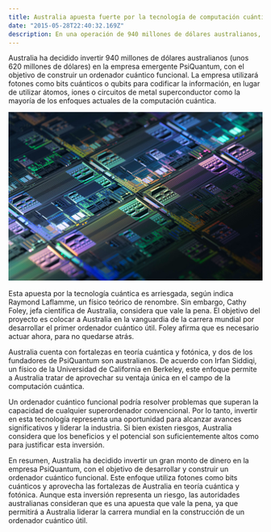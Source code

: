 ```yaml
---
title: Australia apuesta fuerte por la tecnología de computación cuántica
date: "2015-05-28T22:40:32.169Z"
description: En una operación de 940 millones de dólares australianos, PsiQuantum construirá una planta de aprovechamiento de fotones a escala comercial.
---
```


Australia ha decidido invertir 940 millones de dólares australianos (unos 620 millones de dólares) en la empresa emergente PsiQuantum, con el objetivo de construir un ordenador cuántico funcional. La empresa utilizará fotones como bits cuánticos o qubits para codificar la información, en lugar de utilizar átomos, iones o circuitos de metal superconductor como la mayoría de los enfoques actuales de la computación cuántica.

![Imagen](./img.jpg)

Esta apuesta por la tecnología cuántica es arriesgada, según indica Raymond Laflamme, un físico teórico de renombre. Sin embargo, Cathy Foley, jefa científica de Australia, considera que vale la pena. El objetivo del proyecto es colocar a Australia en la vanguardia de la carrera mundial por desarrollar el primer ordenador cuántico útil. Foley afirma que es necesario actuar ahora, para no quedarse atrás.

Australia cuenta con fortalezas en teoría cuántica y fotónica, y dos de los fundadores de PsiQuantum son australianos. De acuerdo con Irfan Siddiqi, un físico de la Universidad de California en Berkeley, este enfoque permite a Australia tratar de aprovechar su ventaja única en el campo de la computación cuántica.

Un ordenador cuántico funcional podría resolver problemas que superan la capacidad de cualquier superordenador convencional. Por lo tanto, invertir en esta tecnología representa una oportunidad para alcanzar avances significativos y liderar la industria. Si bien existen riesgos, Australia considera que los beneficios y el potencial son suficientemente altos como para justificar esta inversión.

En resumen, Australia ha decidido invertir un gran monto de dinero en la empresa PsiQuantum, con el objetivo de desarrollar y construir un ordenador cuántico funcional. Este enfoque utiliza fotones como bits cuánticos y aprovecha las fortalezas de Australia en teoría cuántica y fotónica. Aunque esta inversión representa un riesgo, las autoridades australianas consideran que es una apuesta que vale la pena, ya que permitirá a Australia liderar la carrera mundial en la construcción de un ordenador cuántico útil.